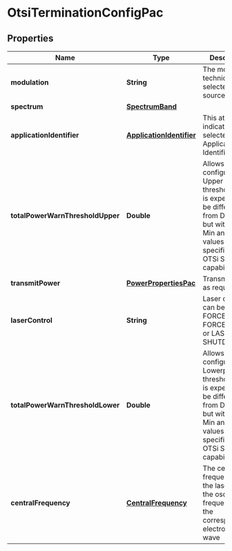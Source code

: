 
# OtsiTerminationConfigPac

## Properties
Name | Type | Description | Notes
------------ | ------------- | ------------- | -------------
**modulation** | **String** | The modulation techniqu selected at the source. |  [optional]
**spectrum** | [**SpectrumBand**](SpectrumBand.md) |  |  [optional]
**applicationIdentifier** | [**ApplicationIdentifier**](ApplicationIdentifier.md) | This attribute indicates the selected Application Identifier. |  [optional]
**totalPowerWarnThresholdUpper** | **Double** | Allows to configure the Upper power threshold which is expected to be different from Default, but within the Min and Max values specified as OTSi SIP capability. |  [optional]
**transmitPower** | [**PowerPropertiesPac**](PowerPropertiesPac.md) | Transmit power as requested. |  [optional]
**laserControl** | **String** | Laser control can be FORCED-ON, FORCED-OFF or LASER-SHUTDOWN |  [optional]
**totalPowerWarnThresholdLower** | **Double** | Allows to configure the Lowerpower threshold which is expected to be different from Default, but within the Min and Max values specified as OTSi SIP capability. |  [optional]
**centralFrequency** | [**CentralFrequency**](CentralFrequency.md) | The central frequency of the laser. It is the oscillation frequency of the corresponding electromagnetic wave |  [optional]



